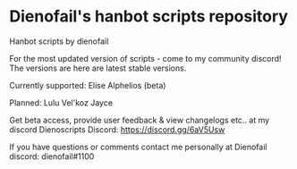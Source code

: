 # Dienofail's hanbot scripts repository
Hanbot scripts by dienofail

For the most updated version of scripts - come to my community discord! The versions are here are latest stable versions. 

Currently supported:
Elise
Alphelios (beta)

Planned:
Lulu
Vel'koz
Jayce

Get beta access, provide user feedback & view changelogs etc.. at my discord
Dienoscripts Discord: https://discord.gg/6aV5Usw

If you have questions or comments contact me personally at 
Dienofail discord: dienofail#1100
